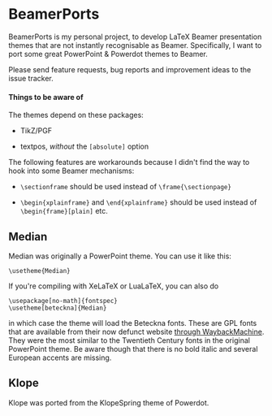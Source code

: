 BeamerPorts
=========

BeamerPorts is my personal project, to develop LaTeX Beamer presentation themes that are not instantly recognisable as Beamer. Specifically, I want to port some great PowerPoint & Powerdot themes to Beamer.

Please send feature requests, bug reports and improvement ideas to the issue tracker.

#### Things to be aware of
The themes depend on these packages:

- TikZ/PGF

- textpos, _without_ the `[absolute]` option


The following features are workarounds because I didn't find the way to hook into some Beamer mechanisms:

- `\sectionframe` should be used instead of `\frame{\sectionpage}`

- `\begin{xplainframe}` and `\end{xplainframe}` should be used instead of `\begin{frame}[plain]` etc.



Median
--------
Median was originally a PowerPoint theme. You can use it like this:

    \usetheme{Median}

If you're compiling with XeLaTeX or LuaLaTeX, you can also do

    \usepackage[no-math]{fontspec}
    \usetheme[beteckna]{Median}

in which case the theme will load the Beteckna fonts. These are GPL fonts that are available from their now defunct website [through WaybackMachine](http://web.archive.org/web/20130517030302/http://gnu.ethz.ch/linuks.mine.nu/beteckna/). They were the most similar to the Twentieth Century fonts in the original PowerPoint theme. Be aware though that there is no bold italic and several European accents are missing.

Klope
------
Klope was ported from the KlopeSpring theme of Powerdot.